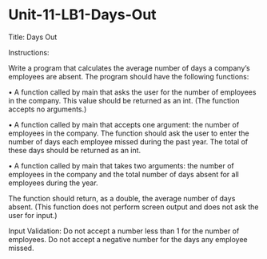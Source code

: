 # Unit-11-LB1-Days-Out
Title: Days Out


Instructions:


 Write a program that calculates the average number of days a company’s employees are absent. The program should have the following functions:


• A function called by main that asks the user for the number of employees in the company. This value should be returned as an int. (The function accepts no arguments.)

• A function called by main that accepts one argument: the number of employees in the company. The function should ask the user to enter the number of days each employee missed during the past year. The total of these days should be returned as an int.

• A function called by main that takes two arguments: the number of employees in the company and the total number of days absent for all employees during the year.


The function should return, as a double, the average number of days absent. (This function does not perform screen output and does not ask the user for input.)


Input Validation: Do not accept a number less than 1 for the number of employees. Do not accept a negative number for the days any employee missed.
